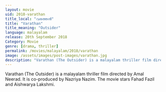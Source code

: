 ```yaml
---
layout: movie
uid: 2018-varathan
title_local: "വരത്തന്‍"
title: "Varathan"
title_meaning: "Outsider"
language: malayalam
release: 20th September 2018
Category: Movie
genre: [drama, thriller]
permalink: /movies/malayalam/2018/varathan
image: /assets/images/post-images/varathan.jpg
description: "Varathan (The Outsider) is a malayalam thriller film directed by Amal Neerad. It is co-produced by Nazriya Nazim. The movie stars Fahad Fazil and Aishwarya Lakshmi."
---
```


Varathan (The Outsider) is a malayalam thriller film directed by Amal Neerad. It is co-produced by Nazriya Nazim. The movie stars Fahad Fazil and Aishwarya Lakshmi.
